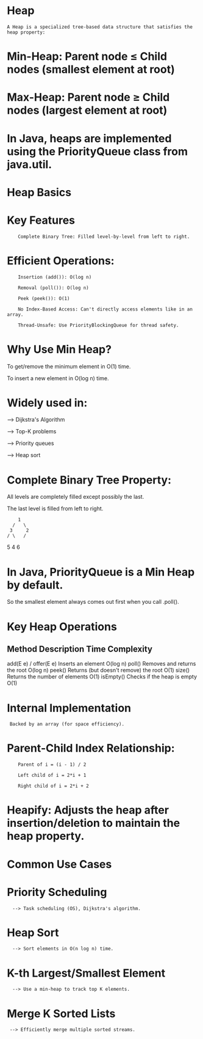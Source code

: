 # Heap 
    A Heap is a specialized tree-based data structure that satisfies the heap property:

#   Min-Heap: Parent node ≤ Child nodes (smallest element at root)

#   Max-Heap: Parent node ≥ Child nodes (largest element at root)

# In Java, heaps are implemented using the PriorityQueue class from java.util.

# Heap Basics
#    Key Features
        Complete Binary Tree: Filled level-by-level from left to right.

#       Efficient Operations:

        Insertion (add()): O(log n)

        Removal (poll()): O(log n)

        Peek (peek()): O(1)

        No Index-Based Access: Can't directly access elements like in an array.

        Thread-Unsafe: Use PriorityBlockingQueue for thread safety.

# Why Use Min Heap?
To get/remove the minimum element in O(1) time.

To insert a new element in O(log n) time.

# Widely used in:

--> Dijkstra's Algorithm

--> Top-K problems

--> Priority queues

--> Heap sort


# Complete Binary Tree Property:
All levels are completely filled except possibly the last.

The last level is filled from left to right.

        1                
      /   \
     3     2
    / \   /
   5  4  6

# In Java, PriorityQueue is a Min Heap by default.
So the smallest element always comes out first when you call .poll().


# Key Heap Operations
## Method	                Description	                           Time Complexity
add(E e) / offer(E e)	Inserts an element	                            O(log n)
poll()	                Removes and returns the root	                O(log n)
peek()	                Returns (but doesn't remove) the root	        O(1)
size()	                Returns the number of elements	                O(1)
isEmpty()	            Checks if the heap is empty	                    O(1)


# Internal Implementation
     Backed by an array (for space efficiency).
     
#     Parent-Child Index Relationship:
     
        Parent of i = (i - 1) / 2
        
        Left child of i = 2*i + 1
        
        Right child of i = 2*i + 2
        
#     Heapify: Adjusts the heap after insertion/deletion to maintain the heap property.

# Common Use Cases
#    Priority Scheduling

      --> Task scheduling (OS), Dijkstra's algorithm.

#    Heap Sort

      --> Sort elements in O(n log n) time.

#    K-th Largest/Smallest Element

      --> Use a min-heap to track top K elements.

#    Merge K Sorted Lists

     --> Efficiently merge multiple sorted streams.